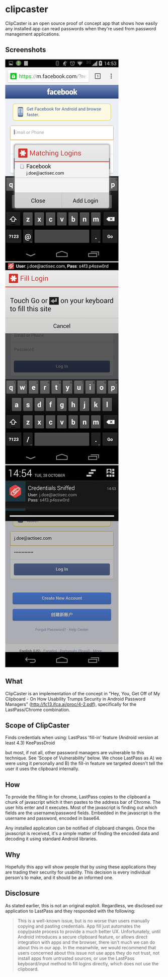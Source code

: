 clipcaster
==========

ClipCaster is an open source proof of concept app that shows how easily any installed app can read passwords when they're used from password management applications.



Screenshots
-----------

![](https://raw.githubusercontent.com/activems/clipcaster/master/screenshots/ClipCasterFB_LP_Dialog_half.png) ![](https://raw.githubusercontent.com/activems/clipcaster/master/screenshots/ClipCasterFB_creds_ticker_half.png) ![](https://raw.githubusercontent.com/activems/clipcaster/master/screenshots/ClipCasterFB_creds_notif_half.png)

What
----

ClipCaster is an implementation of the concept in "Hey, You, Get Off of My Clipboard - On How Usability Trumps Security in Android Password Managers" (http://fc13.ifca.ai/proc/4-2.pdf), specifically for the LastPass/Chrome combination.

Scope of ClipCaster
---------------------------

Finds credentials when using: 
    LastPass 'fill-in' feature (Android version at least 4.3)
    KeePassDroid

but most, if not all, other password managers are vulnerable to this technique. See 'Scope of Vulnerability' below. We chose LastPass as A) we were using it personally and B) the fill-in feature we targeted doesn't tell the user it uses the clipboard internally.

How
---

To provide the filling in for chrome, LastPass copies to the clipboard a chunk of javascript which it then pastes to the address bar of Chrome. The user hits enter and it executes. Most of the javascript is finding out which fields are the username/password fields. Embedded in the javascript is the username and password, encoded in base64. 

Any installed application can be notified of clipboard changes. Once the javascript is received, it's a simple matter of finding the encoded data and decoding it using standard Android libraries.

Why
------

Hopefully this app will show people that by using these applications they are trading their security for usability. This decision is every individual person's to make, and it should be an informed one.

Disclosure
----------

As stated earlier, this is not an original exploit. Regardless, we disclosed our application to LastPass and they responded with the following:

> This is a well-known issue, but is no worse than users manually copying and pasting credentials. App fill just automates the copy/paste process to provide a much better UX. Unfortunately, until Android introduces a secure clipboard feature, or allows direct integration with apps and the browser, there isn't much we can do about this in our app. In the meanwhile, we would recommend that users concerned about this issue not use apps they do not trust, not install apps from untrusted sources, or use the LastPass keyboard/input method to fill logins directly, which does not use the clipboard.

